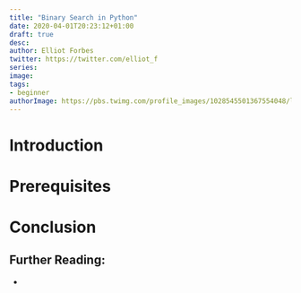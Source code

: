 ```yaml
---
title: "Binary Search in Python"
date: 2020-04-01T20:23:12+01:00
draft: true
desc: 
author: Elliot Forbes
twitter: https://twitter.com/elliot_f
series: 
image: 
tags:
- beginner
authorImage: https://pbs.twimg.com/profile_images/1028545501367554048/lzr43cQv_400x400.jpg
---
```


# Introduction

# Prerequisites

# Conclusion

## Further Reading:

* []()